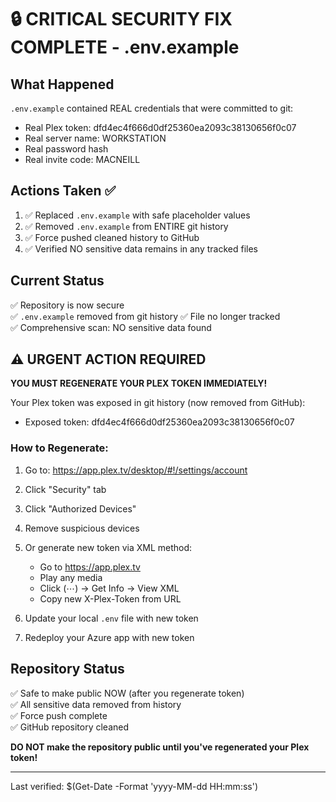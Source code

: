 # 🔒 CRITICAL SECURITY FIX COMPLETE - .env.example

## What Happened

`.env.example` contained REAL credentials that were committed to git:
- Real Plex token: dfd4ec4f666d0df25360ea2093c38130656f0c07  
- Real server name: WORKSTATION
- Real password hash
- Real invite code: MACNEILL

## Actions Taken ✅

1. ✅ Replaced `.env.example` with safe placeholder values
2. ✅ Removed `.env.example` from ENTIRE git history  
3. ✅ Force pushed cleaned history to GitHub
4. ✅ Verified NO sensitive data remains in any tracked files

## Current Status

✅ Repository is now secure  
✅ `.env.example` removed from git history
✅ File no longer tracked  
✅ Comprehensive scan: NO sensitive data found

## ⚠️ URGENT ACTION REQUIRED

**YOU MUST REGENERATE YOUR PLEX TOKEN IMMEDIATELY!**

Your Plex token was exposed in git history (now removed from GitHub):
- Exposed token: dfd4ec4f666d0df25360ea2093c38130656f0c07

### How to Regenerate:

1. Go to: https://app.plex.tv/desktop/#!/settings/account
2. Click "Security" tab
3. Click "Authorized Devices"
4. Remove suspicious devices  
5. Or generate new token via XML method:
   - Go to https://app.plex.tv
   - Play any media
   - Click (⋯) → Get Info → View XML
   - Copy new X-Plex-Token from URL

6. Update your local `.env` file with new token
7. Redeploy your Azure app with new token

## Repository Status

✅ Safe to make public NOW (after you regenerate token)  
✅ All sensitive data removed from history  
✅ Force push complete  
✅ GitHub repository cleaned

**DO NOT make the repository public until you've regenerated your Plex token!**

---

Last verified: $(Get-Date -Format 'yyyy-MM-dd HH:mm:ss')
